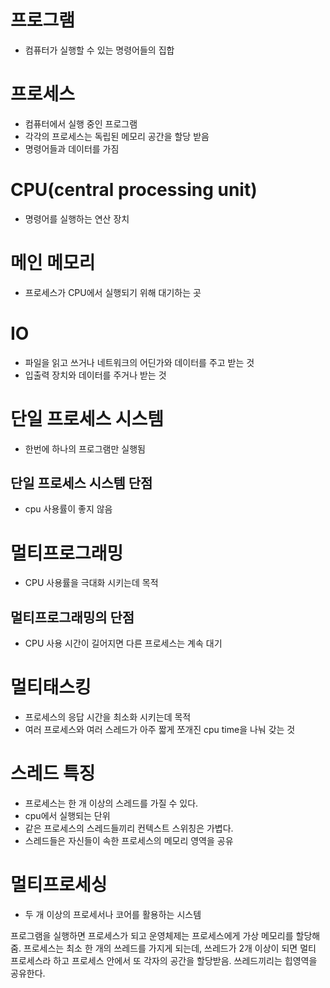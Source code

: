 # 프로그램
- 컴퓨터가 실행할 수 있는 명령어들의 집합

# 프로세스
- 컴퓨터에서 실행 중인 프로그램
- 각각의 프로세스는 독립된 메모리 공간을 할당 받음
- 명령어들과 데이터를 가짐

# CPU(central processing unit)
- 명령어를 실행하는 연산 장치

# 메인 메모리
- 프로세스가 CPU에서 실행되기 위해 대기하는 곳

# IO
- 파일을 읽고 쓰거나 네트워크의 어딘가와 데이터를 주고 받는 것
- 입출력 장치와 데이터를 주거나 받는 것

# 단일 프로세스 시스템
- 한번에 하나의 프로그램만 실행됨
## 단일 프로세스 시스템 단점
- cpu 사용률이 좋지 않음

# 멀티프로그래밍
- CPU 사용률을 극대화 시키는데 목적

## 멀티프로그래밍의 단점
- CPU 사용 시간이 길어지면 다른 프로세스는 계속 대기

# 멀티태스킹
- 프로세스의 응답 시간을 최소화 시키는데 목적
- 여러 프로세스와 여러 스레드가 아주 짧게 쪼개진 cpu time을 나눠 갖는 것


# 스레드 특징
- 프로세스는 한 개 이상의 스레드를 가질 수 있다.
- cpu에서 실행되는 단위
- 같은 프로세스의 스레드들끼리 컨텍스트 스위칭은 가볍다.
- 스레드들은 자신들이 속한 프로세스의 메모리 영역을 공유


# 멀티프로세싱
- 두 개 이상의 프로세서나 코어를 활용하는 시스템

프로그램을 실행하면 프로세스가 되고 운영체제는 프로세스에게 가상 메모리를 할당해줌. 프로세스는 최소 한 개의 쓰레드를 가지게 되는데, 쓰레드가 2개 이상이 되면 멀티 프로세스라 하고 프로세스 안에서 또 각자의 공간을 할당받음. 쓰레드끼리는 힙영역을 공유한다.

